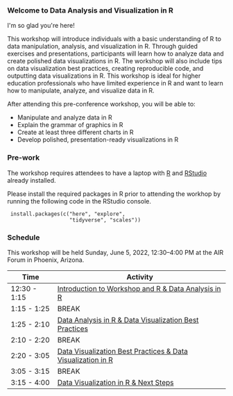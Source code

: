 ### Welcome to Data Analysis and Visualization in R

I'm so glad you're here! 

This workshop will introduce individuals with a basic understanding of R to data manipulation, analysis, and visualization in R. Through guided exercises and presentations, participants will learn how to analyze data and create polished data visualizations in R. The workshop will also include tips on data visualization best practices, creating reproducible code, and outputting data visualizations in R. This workshop is ideal for higher education professionals who have limited experience in R and want to learn how to manipulate, analyze, and visualize data in R.

After attending this pre-conference workshop, you will be able to:
- Manipulate and analyze data in R
- Explain the grammar of graphics in R
- Create at least three different charts in R
- Develop polished, presentation-ready visualizations in R


### Pre-work

The workshop requires attendees to have a laptop with [R](https://www.r-project.org/) and [RStudio](https://www.rstudio.com/) already installed.

Please install the required packages in R prior to attending the workhop by running the following code in the RStudio console.

```
 install.packages(c("here", "explore", 
                    "tidyverse", "scales"))
```


### Schedule

This workshop will be held Sunday, June 5, 2022, 12:30–4:00 PM at the AIR Forum in Phoenix, Arizona.

| Time | Activity |
| ----------- | ----------- |
| 12:30 - 1:15 | [Introduction to Workshop and R & Data Analysis in R](part-1.md) |
| 1:15 - 1:25 | BREAK |
| 1:25 - 2:10 | [Data Analysis in R & Data Visualization Best Practices](part-2.md) |
| 2:10 - 2:20 | BREAK |
| 2:20 - 3:05 | [Data Visualization Best Practices & Data Visualization in R](part-3.md) |
| 3:05 - 3:15 | BREAK |
| 3:15 - 4:00 | [Data Visualization in R & Next Steps](part-4.md) |


